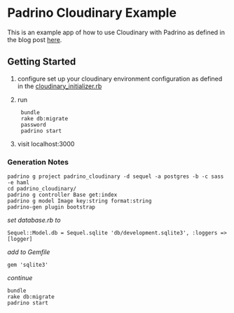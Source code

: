 # Padrino Cloudinary Example
This is an example app of how to use Cloudinary with Padrino as defined in the blog post [here](http://martigot.com/posts/padrino-cloudinary-integration-dynamic-image-resizing).


## Getting Started

1. configure
set up your cloudinary environment configuration as defined in the [cloudinary_initializer.rb](/blob/master/lib/cloudinary_initializer.rb)

2. run
        
        bundle
        rake db:migrate
        password
        padrino start

3. visit localhost:3000

### Generation Notes

    padrino g project padrino_cloudinary -d sequel -a postgres -b -c sass -e haml
    cd padrino_cloudinary/
    padrino g controller Base get:index
    padrino g model Image key:string format:string
    padrino-gen plugin bootstrap


_set database.rb to_
    
    Sequel::Model.db = Sequel.sqlite 'db/development.sqlite3', :loggers => [logger]

_add to Gemfile_
    
    gem 'sqlite3'

_continue_

    bundle
    rake db:migrate
    padrino start